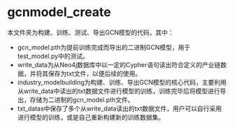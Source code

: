 # gcnmodel_create

本文件夹为构建、训练、测试、导出GCN模型的代码，其中：

- gcn_model.pth为提前训练完成而导出的二进制GCN模型，用于test_model.py中的测试。
- write_data为从Neo4j数据库中以一定的Cypher语句读出符合定义的产业链数据，并将其保存为txt文件，以便后续的使用。
- industry_modelbuilding为构建、训练、导出GCN模型的核心代码，主要利用从write_data中读出的txt数据文件进行模型的训练，训练完毕后将模型进行导出，存储为二进制的gcn_model.pth文件。
- txt_datas中保存了多个从write_data读出的txt数据文件，用户可以自行采用进行模型的训练，或是自己重新构建新的训练数据集。

